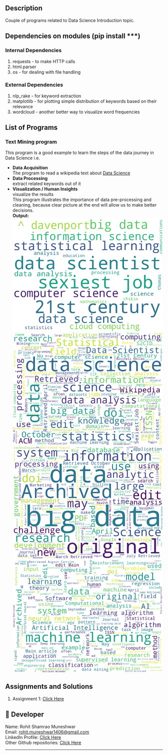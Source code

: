 ## Description
Couple of programs related to Data Science Introduction topic.
  
    
      
## Dependencies on modules (pip install ***)
### Internal Dependencies
1. requests - to make HTTP calls
2. html.parser
3. os - for dealing with file handling

### External Dependencies
1. nlp_rake - for keyword extraction
2. matplotlib - for plotting simple distribution of keywords based on their relevance  
3. wordcloud - another better way to visualize word frequencies

## List of Programs
### Text Mining program   
This program is a good example to learn the steps of the data journey in Data Science i.e.
- **Data Acquisition**  
The program to read a wikipedia text about [Data Science](https://en.wikipedia.org/wiki/Data_science)
- **Data Processing**  
extract related keywords out of it
- **Visualization / Human Insights**  
visualize the results  
This program illustrates the importance of data pre-processing and cleaning, because clear picture at the end will allow us to make better decisions.  
  **Output:**   
  ![Image](./images/ds_wc.png)  
  ![Image](./images/Data%20Science_with_rawtext_wc.png)    
  ![Image](./images/Big%20Data_with_rawtext_wc.png)     
  ![Image](./images/Machine%20Learning_with_rawtext_wc.png)     



## Assignments and Solutions
1. Assignment 1: [Click Here](./assignment.md)  

## 🌟 Developer
Name: Rohit Shamrao Muneshwar  
Email: rohit.muneshwar1406@gmail.com  
LinkedIn Profile: [Click Here](https://www.linkedin.com/in/rohit-muneshwar-a9079258/)  
Other Github repositories: [Click Here](https://github.com/rohit1406?tab=repositories)  

---